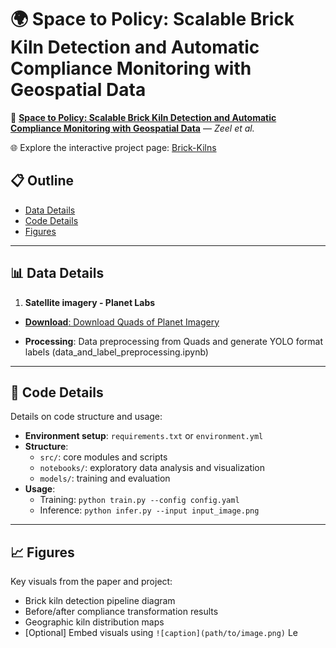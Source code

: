 # **🌍 Space to Policy: Scalable Brick Kiln Detection and Automatic Compliance Monitoring with Geospatial Data**

📄 [**Space to Policy: Scalable Brick Kiln Detection and Automatic Compliance Monitoring with Geospatial Data**](https://arxiv.org/pdf/2412.04065) — *Zeel et al.*

🌐 Explore the interactive project page: [Brick-Kilns](https://sustainability-lab.github.io/brick-kilns)


## 📋 Outline

- [Data Details](#-data-details)
- [Code Details](#-code-details)
- [Figures](#-figures)

---

## 📊 Data Details

1. **Satellite imagery - Planet Labs**

- [**Download**: Download Quads of Planet Imagery](data_details/download_planet_quads.ipynb)

- **Processing**: Data preprocessing from Quads and generate YOLO format labels (data_and_label_preprocessing.ipynb)

---

## 🧠 Code Details

Details on code structure and usage:
- **Environment setup**: `requirements.txt` or `environment.yml`
- **Structure**:
  - `src/`: core modules and scripts
  - `notebooks/`: exploratory data analysis and visualization
  - `models/`: training and evaluation
- **Usage**:
  - Training: `python train.py --config config.yaml`
  - Inference: `python infer.py --input input_image.png`

---

## 📈 Figures

Key visuals from the paper and project:
- Brick kiln detection pipeline diagram
- Before/after compliance transformation results
- Geographic kiln distribution maps
- [Optional] Embed visuals using `![caption](path/to/image.png)`
Le
